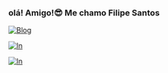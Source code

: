 
### olá! Amigo!😎 Me chamo Filipe Santos

[![Blog](https://img.shields.io/badge/WhatsApp-25D366?style=for-the-badge&logo=whatsapp&logoColor=white)](https://tr.ee/7qhc3eA-1G)

[![In](https://img.shields.io/badge/LinkedIn-0077B5?style=for-the-badge&logo=linkedin&logoColor=white)](https://www.linkedin.com/in/filipe-santos-769914276)

[![In](https://img.shields.io/badge/Instagram-E4405F?style=for-the-badge&logo=instagram&logoColor=white)](https://instagram.com/_santosfilipe?igshid=MzRlODBiNWFlZA==)
